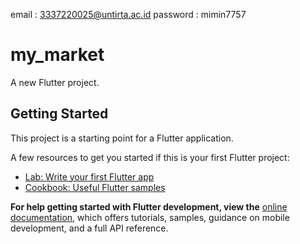 email : 3337220025@untirta.ac.id
password : mimin7757


# my_market

A new Flutter project.

## Getting Started

This project is a starting point for a Flutter application.

A few resources to get you started if this is your first Flutter project:

- [Lab: Write your first Flutter app](https://docs.flutter.dev/get-started/codelab)
- [Cookbook: Useful Flutter samples](https://docs.flutter.dev/cookbook)

**For help getting started with Flutter development, view the**
[online documentation](https://docs.flutter.dev/), which offers tutorials,
samples, guidance on mobile development, and a full API reference.
